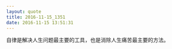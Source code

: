 ```yaml
---
layout: quote
title: 2016-11-15_1351
date: 2016-11-15 13:51:31
---
```


自律是解决人生问题最主要的工具，也是消除人生痛苦最主要的方法。
